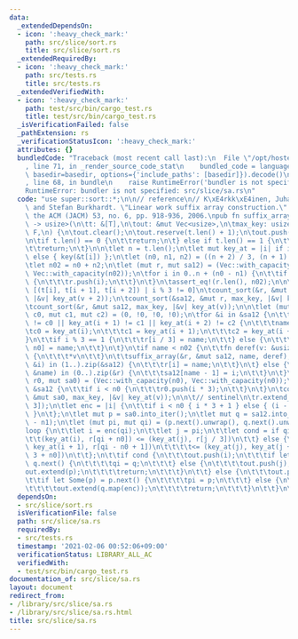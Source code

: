 ```yaml
---
data:
  _extendedDependsOn:
  - icon: ':heavy_check_mark:'
    path: src/slice/sort.rs
    title: src/slice/sort.rs
  _extendedRequiredBy:
  - icon: ':heavy_check_mark:'
    path: src/tests.rs
    title: src/tests.rs
  _extendedVerifiedWith:
  - icon: ':heavy_check_mark:'
    path: test/src/bin/cargo_test.rs
    title: test/src/bin/cargo_test.rs
  _isVerificationFailed: false
  _pathExtension: rs
  _verificationStatusIcon: ':heavy_check_mark:'
  attributes: {}
  bundledCode: "Traceback (most recent call last):\n  File \"/opt/hostedtoolcache/Python/3.9.1/x64/lib/python3.9/site-packages/onlinejudge_verify/documentation/build.py\"\
    , line 71, in _render_source_code_stat\n    bundled_code = language.bundle(stat.path,\
    \ basedir=basedir, options={'include_paths': [basedir]}).decode()\n  File \"/opt/hostedtoolcache/Python/3.9.1/x64/lib/python3.9/site-packages/onlinejudge_verify/languages/user_defined.py\"\
    , line 68, in bundle\n    raise RuntimeError('bundler is not specified: {}'.format(path.as_posix()))\n\
    RuntimeError: bundler is not specified: src/slice/sa.rs\n"
  code: "use super::sort::*;\n\n// reference\n// K\xE4rkk\xE4inen, Juha, Peter Sanders,\
    \ and Stefan Burkhardt. \"Linear work suffix array construction.\" Journal of\
    \ the ACM (JACM) 53, no. 6, pp. 918-936, 2006.\npub fn suffix_array<T, F: FnMut(&T)\
    \ -> usize>(\n\tt: &[T],\n\tout: &mut Vec<usize>,\n\tmax_key: usize,\n\tmut key:\
    \ F,\n) {\n\tout.clear();\n\tout.reserve(t.len() + 1);\n\tout.push(t.len());\n\
    \n\tif t.len() == 0 {\n\t\treturn;\n\t} else if t.len() == 1 {\n\t\tout.push(1);\n\
    \t\treturn;\n\t}\n\n\tlet n = t.len();\n\tlet mut key_at = |i| if i >= n { 0 }\
    \ else { key(&t[i]) };\n\tlet (n0, n1, n2) = ((n + 2) / 3, (n + 1) / 3, n / 3);\n\
    \tlet n02 = n0 + n2;\n\tlet (mut r, mut sa12) = (Vec::with_capacity(n02 + 3),\
    \ Vec::with_capacity(n02));\n\tfor i in 0..n + (n0 - n1) {\n\t\tif i % 3 != 0\
    \ {\n\t\t\tr.push(i);\n\t\t}\n\t}\n\tassert_eq!(r.len(), n02);\n\n\t// radix sort\
    \ [(t[i], t[i + 1], t[i + 2]) | i % 3 != 0]\n\tcount_sort(&r, &mut sa12, max_key,\
    \ |&v| key_at(v + 2));\n\tcount_sort(&sa12, &mut r, max_key, |&v| key_at(v + 1));\n\
    \tcount_sort(&r, &mut sa12, max_key, |&v| key_at(v));\n\n\tlet (mut name, mut\
    \ c0, mut c1, mut c2) = (0, !0, !0, !0);\n\tfor &i in &sa12 {\n\t\tif key_at(i)\
    \ != c0 || key_at(i + 1) != c1 || key_at(i + 2) != c2 {\n\t\t\tname += 1;\n\t\t\
    \tc0 = key_at(i);\n\t\t\tc1 = key_at(i + 1);\n\t\t\tc2 = key_at(i + 2);\n\t\t\
    }\n\t\tif i % 3 == 1 {\n\t\t\tr[i / 3] = name;\n\t\t} else {\n\t\t\tr[i / 3 +\
    \ n0] = name;\n\t\t}\n\t}\n\tif name < n02 {\n\t\tfn deref(v: &usize) -> usize\
    \ {\n\t\t\t*v\n\t\t}\n\t\tsuffix_array(&r, &mut sa12, name, deref);\n\t\tfor (name,\
    \ &i) in (1..).zip(&sa12) {\n\t\t\tr[i] = name;\n\t\t}\n\t} else {\n\t\tfor (i,\
    \ &name) in (0..).zip(&r) {\n\t\t\tsa12[name - 1] = i;\n\t\t}\n\t}\n\n\tlet (mut\
    \ r0, mut sa0) = (Vec::with_capacity(n0), Vec::with_capacity(n0));\n\tfor &i in\
    \ &sa12 {\n\t\tif i < n0 {\n\t\t\tr0.push(i * 3);\n\t\t}\n\t}\n\tcount_sort(&r0,\
    \ &mut sa0, max_key, |&v| key_at(v));\n\n\t// sentinel\n\tr.extend_from_slice(&[0;\
    \ 3]);\n\tlet enc = |i| {\n\t\tif i < n0 { i * 3 + 1 } else { (i - n0) * 3 + 2\
    \ }\n\t};\n\tlet mut p = sa0.into_iter();\n\tlet mut q = sa12.into_iter().skip(n0\
    \ - n1);\n\tlet (mut pi, mut qi) = (p.next().unwrap(), q.next().unwrap());\n\t\
    loop {\n\t\tlet i = enc(qi);\n\t\tlet j = pi;\n\t\tlet cond = if qi < n0 {\n\t\
    \t\t(key_at(i), r[qi + n0]) <= (key_at(j), r[j / 3])\n\t\t} else {\n\t\t\t(key_at(i),\
    \ key_at(i + 1), r[qi - n0 + 1])\n\t\t\t\t<= (key_at(j), key_at(j + 1), r[j /\
    \ 3 + n0])\n\t\t};\n\t\tif cond {\n\t\t\tout.push(i);\n\t\t\tif let Some(q) =\
    \ q.next() {\n\t\t\t\tqi = q;\n\t\t\t} else {\n\t\t\t\tout.push(j);\n\t\t\t\t\
    out.extend(p);\n\t\t\t\treturn;\n\t\t\t}\n\t\t} else {\n\t\t\tout.push(j);\n\t\
    \t\tif let Some(p) = p.next() {\n\t\t\t\tpi = p;\n\t\t\t} else {\n\t\t\t\tout.push(i);\n\
    \t\t\t\tout.extend(q.map(enc));\n\t\t\t\treturn;\n\t\t\t}\n\t\t}\n\t}\n}\n"
  dependsOn:
  - src/slice/sort.rs
  isVerificationFile: false
  path: src/slice/sa.rs
  requiredBy:
  - src/tests.rs
  timestamp: '2021-02-06 00:52:06+09:00'
  verificationStatus: LIBRARY_ALL_AC
  verifiedWith:
  - test/src/bin/cargo_test.rs
documentation_of: src/slice/sa.rs
layout: document
redirect_from:
- /library/src/slice/sa.rs
- /library/src/slice/sa.rs.html
title: src/slice/sa.rs
---
```

